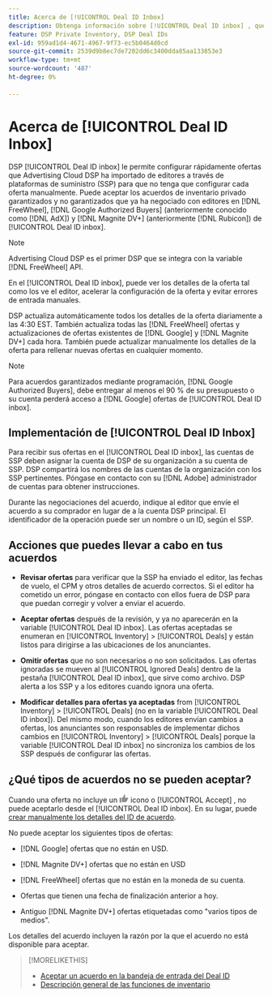 ```yaml
---
title: Acerca de [!UICONTROL Deal ID Inbox]
description: Obtenga información sobre [!UICONTROL Deal ID inbox] , que le permite aceptar ofertas privadas que ya ha negociado con editores en [!DNL FreeWheel], [!DNL Google Authorized Buyers] (formerly known as [!DNL AdX]), and [!DNL Magnite DV+] (anteriormente [!DNL Rubicon]).
feature: DSP Private Inventory, DSP Deal IDs
exl-id: 959ad1d4-4671-4967-9f73-ec5b0464d0cd
source-git-commit: 2539d9b8ec7de7202dd6c3400dda85aa133853e3
workflow-type: tm+mt
source-wordcount: '487'
ht-degree: 0%

---
```


# Acerca de [!UICONTROL Deal ID Inbox]

DSP [!UICONTROL Deal ID inbox] le permite configurar rápidamente ofertas que Advertising Cloud DSP ha importado de editores a través de plataformas de suministro (SSP) para que no tenga que configurar cada oferta manualmente. Puede aceptar los acuerdos de inventario privado garantizados y no garantizados que ya ha negociado con editores en [!DNL FreeWheel], [!DNL Google Authorized Buyers] (anteriormente conocido como [!DNL AdX]) y [!DNL Magnite DV+] (anteriormente [!DNL Rubicon]) de [!UICONTROL Deal ID inbox].

>[!NOTE]
>
>Advertising Cloud DSP es el primer DSP que se integra con la variable [!DNL FreeWheel] API.

En el [!UICONTROL Deal ID inbox], puede ver los detalles de la oferta tal como los ve el editor, acelerar la configuración de la oferta y evitar errores de entrada manuales.

<!-- 
Accepting a deal automatically pre-populates a new Deal ID record with details from the publisher, and you need to enter only the publisher [always? or just in some cases?], the media type, who can access the deal, and any attribute labels to apply to the deal so it's easy to find. [Are labels a dimension you can report on?]

For each available deal, you can review the deal details sent directly from the publisher. Some deals are grouped as proposals (packages), and you can see the individual deal details by reviewing the deal.
   
You can accept any available deal or move an incorrect deal to the Ignored Deals tab. You can also un-ignore deals, which moves them back to the New Deals tab so you can potentially accept them.

For each deal, you can select one publisher and one media type (Desktop Video, Mobile Video, Connected TV, Display, or Audio), and you can share the deal with specific advertisers and with all advertisers for a specific account.
 -->

DSP actualiza automáticamente todos los detalles de la oferta diariamente a las 4:30 EST. También actualiza todas las [!DNL FreeWheel] ofertas y actualizaciones de ofertas existentes de [!DNL Google] y [!DNL Magnite DV+] cada hora. También puede actualizar manualmente los detalles de la oferta para rellenar nuevas ofertas en cualquier momento.

<!-- MC: I'm not sure where I got the following. Is this currently true? -->
>[!NOTE]
>
>Para acuerdos garantizados mediante programación, [!DNL Google Authorized Buyers], debe entregar al menos el 90 % de su presupuesto o su cuenta perderá acceso a [!DNL Google] ofertas de [!UICONTROL Deal ID inbox].

## Implementación de [!UICONTROL Deal ID Inbox]

Para recibir sus ofertas en el [!UICONTROL Deal ID inbox], las cuentas de SSP deben asignar la cuenta de DSP de su organización a su cuenta de SSP. DSP compartirá los nombres de las cuentas de la organización con los SSP pertinentes. Póngase en contacto con su [!DNL Adobe] administrador de cuentas para obtener instrucciones.

Durante las negociaciones del acuerdo, indique al editor que envíe el acuerdo a su comprador en lugar de a la cuenta DSP principal. El identificador de la operación puede ser un nombre o un ID, según el SSP.

## Acciones que puedes llevar a cabo en tus acuerdos

* **Revisar ofertas** para verificar que la SSP ha enviado el editor, las fechas de vuelo, el CPM y otros detalles de acuerdo correctos. Si el editor ha cometido un error, póngase en contacto con ellos fuera de DSP para que puedan corregir y volver a enviar el acuerdo.

* **Aceptar ofertas** después de la revisión, y ya no aparecerán en la variable [!UICONTROL Deal ID inbox]. Las ofertas aceptadas se enumeran en [!UICONTROL Inventory] > [!UICONTROL Deals] y están listos para dirigirse a las ubicaciones de los anunciantes.

* **Omitir ofertas** que no son necesarios o no son solicitados. Las ofertas ignoradas se mueven al [!UICONTROL Ignored Deals] dentro de la pestaña [!UICONTROL Deal ID inbox], que sirve como archivo. DSP alerta a los SSP y a los editores cuando ignora una oferta.

* **Modificar detalles para ofertas ya aceptadas** from [!UICONTROL Inventory] > [!UICONTROL Deals] (no en la variable [!UICONTROL Deal ID inbox]). Del mismo modo, cuando los editores envían cambios a ofertas, los anunciantes son responsables de implementar dichos cambios en [!UICONTROL Inventory] > [!UICONTROL Deals] porque la variable [!UICONTROL Deal ID inbox] no sincroniza los cambios de los SSP después de configurar las ofertas.

## ¿Qué tipos de acuerdos no se pueden aceptar?

Cuando una oferta no incluye un ![Accept](/help/dsp/assets/accept.png) icono o [!UICONTROL Accept] , no puede aceptarlo desde el [!UICONTROL Deal ID inbox]. En su lugar, puede [crear manualmente los detalles del ID de acuerdo](/help/dsp/inventory/deal-id-create.md).

No puede aceptar los siguientes tipos de ofertas:

* [!DNL Google] ofertas que no están en USD.

* [!DNL Magnite DV+] ofertas que no están en USD

* [!DNL FreeWheel] ofertas que no están en la moneda de su cuenta.

* Ofertas que tienen una fecha de finalización anterior a hoy.

* Antiguo [!DNL Magnite DV+] ofertas etiquetadas como &quot;varios tipos de medios&quot;.

Los detalles del acuerdo incluyen la razón por la que el acuerdo no está disponible para aceptar.

>[!MORELIKETHIS]
>
>* [Aceptar un acuerdo en la bandeja de entrada del Deal ID](deal-id-inbox-accept.md)
>* [Descripción general de las funciones de inventario](inventory-overview.md)

